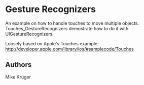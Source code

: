 Gesture Recognizers
===================

An example on how to handle touches to move multiple objects.
Touches_GestureRecognizers demostrate how to do it with UIGestureRecognizers.

Loosely based on Apple's Touches example:
http://developer.apple.com/library/ios/#samplecode/Touches

Authors
-------

Mike Krüger
